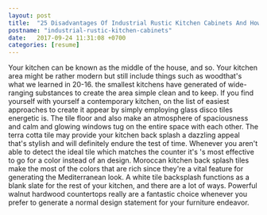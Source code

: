 ```yaml
---
layout: post
title:  "25 Disadvantages Of Industrial Rustic Kitchen Cabinets And How You Can Workaround It"
postname: "industrial-rustic-kitchen-cabinets"
date:   2017-09-24 11:31:08 +0700
categories: [resume]
---
```

Your kitchen can be known as the middle of the house, and so. Your kitchen area might be rather modern but still include things such as woodthat's what we learned in 20-16. the smallest kitchens have generated of wide-ranging substances to create the area simple clean and to keep. If you find yourself with yourself a contemporary kitchen, on the list of easiest approaches to create it appear by simply employing glass disco tiles energetic is. The tile floor and also make an atmosphere of spaciousness and calm and glowing windows tug on the entire space with each other. The terra cotta tile may provide your kitchen back splash a dazzling appeal that's stylish and will definitely endure the test of time. Whenever you aren't able to detect the ideal tile which matches the counter it's 's most effective to go for a color instead of an design. Moroccan kitchen back splash tiles make the most of the colors that are rich since they're a vital feature for generating the Mediterranean look. A white tile backsplash functions as a blank slate for the rest of your kitchen, and there are a lot of ways. Powerful walnut hardwood countertops really are a fantastic choice whenever you prefer to generate a normal design statement for your furniture endeavor.
